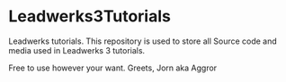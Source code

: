 Leadwerks3Tutorials
===================

Leadwerks tutorials. This repository is used to store all Source code and media used in Leadwerks 3 tutorials.

Free to use however your want.
Greets,
Jorn aka Aggror
